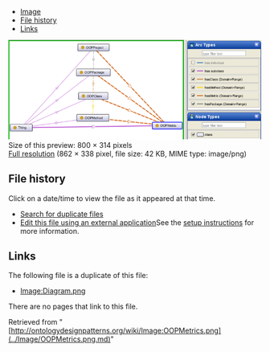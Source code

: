 * [Image](../Image/OOPMetrics.png.md#file)
* [File history](../Image/OOPMetrics.png.md#filehistory)
* [Links](../Image/OOPMetrics.png.md#filelinks)

[![Image:OOPMetrics.png](../images/thumb/a/a2/OOPMetrics.png/800px-OOPMetrics.png)](../../images/a/a2/OOPMetrics.png)  
Size of this preview: 800 × 314 pixels  
[Full resolution](../../images/a/a2/OOPMetrics.png)‎ (862 × 338 pixel, file size: 42 KB, MIME type: image/png)

## File history

Click on a date/time to view the file as it appeared at that time.



  
* [Search for duplicate files](http://ontologydesignpatterns.org/wiki/Special:FileDuplicateSearch/OOPMetrics.png "Special:FileDuplicateSearch/OOPMetrics.png")
* [Edit this file using an external application](http://ontologydesignpatterns.org/wiki/index.php?title=Image:OOPMetrics.png&action=edit&externaledit=true&mode=file "Image:OOPMetrics.png")See the [setup instructions](http://www.mediawiki.org/wiki/Manual:External_editors "http://www.mediawiki.org/wiki/Manual:External_editors") for more information.

## Links



The following file is a duplicate of this file:


* [Image:Diagram.png](../Image/Diagram.png.md "Image:Diagram.png")


There are no pages that link to this file.




Retrieved from "[http://ontologydesignpatterns.org/wiki/Image:OOPMetrics.png](../Image/OOPMetrics.png.md)"